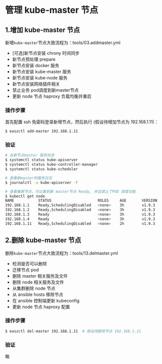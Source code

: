 # 管理 kube-master 节点

## 1.增加 kube-master 节点

新增`kube-master`节点大致流程为：tools/03.addmaster.yml
- [可选]新节点安装 chrony 时间同步
- 新节点预处理 prepare
- 新节点安装 docker 服务
- 新节点安装 kube-master 服务
- 新节点安装 kube-node 服务
- 新节点安装网络插件相关
- 禁止业务 pod调度到新master节点
- 更新 node 节点 haproxy 负载均衡并重启

### 操作步骤

首先配置 ssh 免密码登录新增节点，然后执行 (假设待增加节点为 192.168.1.11)：

``` bash
$ easzctl add-master 192.168.1.11
```

### 验证

``` bash
# 在新节点master 服务状态
$ systemctl status kube-apiserver 
$ systemctl status kube-controller-manager
$ systemctl status kube-scheduler

# 查看新master的服务日志
$ journalctl -u kube-apiserver -f

# 查看集群节点，可以看到新 master节点 Ready, 并且禁止了POD 调度功能
$ kubectl get node
NAME           STATUS                     ROLES     AGE       VERSION
192.168.1.1    Ready,SchedulingDisabled   <none>    3h        v1.9.3
192.168.1.2    Ready,SchedulingDisabled   <none>    3h        v1.9.3
192.168.1.3    Ready                      <none>    3h        v1.9.3
192.168.1.4    Ready                      <none>    3h        v1.9.3
192.168.1.11   Ready,SchedulingDisabled   <none>    2h        v1.9.3	# 新增 master节点
```

## 2.删除 kube-master 节点


删除`kube-master`节点大致流程为：tools/13.delmaster.yml
- 检测是否可以删除
- 迁移节点 pod
- 删除 master 相关服务及文件
- 删除 node 相关服务及文件
- 从集群删除 node 节点
- 从 ansible hosts 移除节点
- 在 ansible 控制端更新 kubeconfig
- 更新 node 节点 haproxy 配置

### 操作步骤

``` bash
$ easzctl del-master 192.168.1.11  # 假设待删除节点 192.168.1.11
```

### 验证

略

